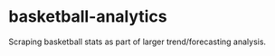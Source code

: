 basketball-analytics
====================

Scraping basketball stats as part of larger trend/forecasting analysis.
